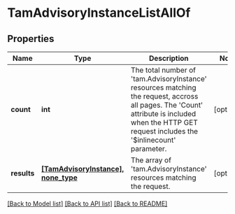 # TamAdvisoryInstanceListAllOf

## Properties
Name | Type | Description | Notes
------------ | ------------- | ------------- | -------------
**count** | **int** | The total number of &#39;tam.AdvisoryInstance&#39; resources matching the request, accross all pages. The &#39;Count&#39; attribute is included when the HTTP GET request includes the &#39;$inlinecount&#39; parameter. | [optional] 
**results** | [**[TamAdvisoryInstance], none_type**](TamAdvisoryInstance.md) | The array of &#39;tam.AdvisoryInstance&#39; resources matching the request. | [optional] 

[[Back to Model list]](../README.md#documentation-for-models) [[Back to API list]](../README.md#documentation-for-api-endpoints) [[Back to README]](../README.md)


